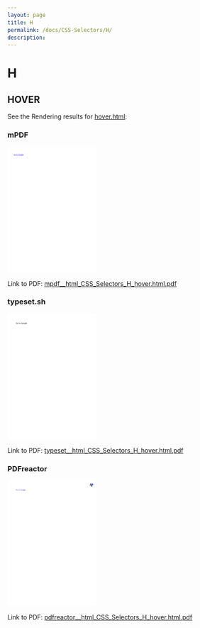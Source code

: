 ```yaml
---
layout: page
title: H
permalink: /docs/CSS-Selectors/H/
description: 
---
```


# H



## HOVER

See the Rendering results for [hover.html](/html/CSS%20Selectors/H/hover.html):

### mPDF
![](mpdf__html_CSS_Selectors_H_hover.html.png) 

Link to PDF: [mpdf__html_CSS_Selectors_H_hover.html.pdf](mpdf__html_CSS_Selectors_H_hover.html.pdf)

### typeset.sh
![](typeset__html_CSS_Selectors_H_hover.html.png) 

Link to PDF: [typeset__html_CSS_Selectors_H_hover.html.pdf](typeset__html_CSS_Selectors_H_hover.html.pdf)

### PDFreactor
![](pdfreactor__html_CSS_Selectors_H_hover.html.png) 

Link to PDF: [pdfreactor__html_CSS_Selectors_H_hover.html.pdf](pdfreactor__html_CSS_Selectors_H_hover.html.pdf)


